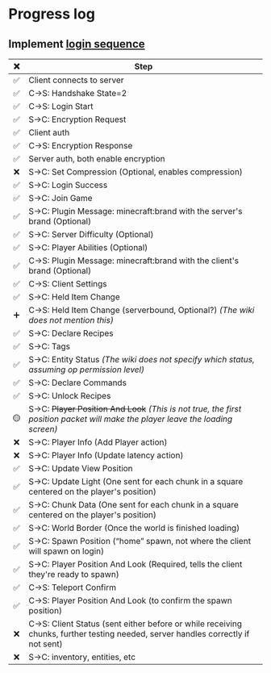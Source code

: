 # Progress log

## Implement [login sequence](https://wiki.vg/Protocol_FAQ#What.27s_the_normal_login_sequence_for_a_client.3F)

| ❌  | Step                                                                                                                            |
| :-: | ------------------------------------------------------------------------------------------------------------------------------- |
| ✅  | Client connects to server                                                                                                       |
| ✅  | C→S: Handshake State=2                                                                                                          |
| ✅  | C→S: Login Start                                                                                                                |
| ✅  | S→C: Encryption Request                                                                                                         |
| ✅  | Client auth                                                                                                                     |
| ✅  | C→S: Encryption Response                                                                                                        |
| ✅  | Server auth, both enable encryption                                                                                             |
| ❌  | S→C: Set Compression (Optional, enables compression)                                                                            |
| ✅  | S→C: Login Success                                                                                                              |
| ✅  | S→C: Join Game                                                                                                                  |
| ✅  | S→C: Plugin Message: minecraft:brand with the server's brand (Optional)                                                         |
| ✅  | S→C: Server Difficulty (Optional)                                                                                               |
| ✅  | S→C: Player Abilities (Optional)                                                                                                |
| ✅  | C→S: Plugin Message: minecraft:brand with the client's brand (Optional)                                                         |
| ✅  | C→S: Client Settings                                                                                                            |
| ✅  | S→C: Held Item Change                                                                                                           |
| ➕  | C→S: Held Item Change (serverbound, Optional?) _(The wiki does not mention this)_                                               |
| ✅  | S→C: Declare Recipes                                                                                                            |
| ✅  | S→C: Tags                                                                                                                       |
| ✅  | S→C: Entity Status _(The wiki does not specify which status, assuming op permission level)_                                     |
| ✅  | S→C: Declare Commands                                                                                                           |
| ✅  | S→C: Unlock Recipes                                                                                                             |
| 🟡  | S→C: ~~Player Position And Look~~ _(This is not true, the first position packet will make the player leave the loading screen)_ |
| ❌  | S→C: Player Info (Add Player action)                                                                                            |
| ❌  | S→C: Player Info (Update latency action)                                                                                        |
| ✅  | S→C: Update View Position                                                                                                       |
| ✅  | S→C: Update Light (One sent for each chunk in a square centered on the player's position)                                       |
| ✅  | S→C: Chunk Data (One sent for each chunk in a square centered on the player's position)                                         |
| ✅  | S→C: World Border (Once the world is finished loading)                                                                          |
| ✅  | S→C: Spawn Position (“home” spawn, not where the client will spawn on login)                                                    |
| ✅  | S→C: Player Position And Look (Required, tells the client they're ready to spawn)                                               |
| ✅  | C→S: Teleport Confirm                                                                                                           |
| ✅  | C→S: Player Position And Look (to confirm the spawn position)                                                                   |
| ❌  | C→S: Client Status (sent either before or while receiving chunks, further testing needed, server handles correctly if not sent) |
| ❌  | S→C: inventory, entities, etc                                                                                                   |
